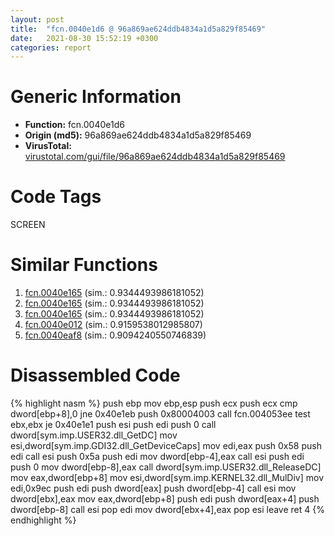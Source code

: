 ```yaml
---
layout: post
title:  "fcn.0040e1d6 @ 96a869ae624ddb4834a1d5a829f85469"
date:   2021-08-30 15:52:19 +0300
categories: report
---
```


# Generic Information
- **Function:** fcn.0040e1d6
- **Origin (md5):** 96a869ae624ddb4834a1d5a829f85469
- **VirusTotal:** [virustotal.com/gui/file/96a869ae624ddb4834a1d5a829f85469][virustotal_ref]

# Code Tags
<span class="tag" id="SCREEN">SCREEN</span>


# Similar Functions

1. [fcn.0040e165][similar_1_ref] (sim.: 0.9344493986181052)
2. [fcn.0040e165][similar_2_ref] (sim.: 0.9344493986181052)
3. [fcn.0040e165][similar_3_ref] (sim.: 0.9344493986181052)
4. [fcn.0040e012][similar_4_ref] (sim.: 0.9159538012985807)
5. [fcn.0040eaf8][similar_5_ref] (sim.: 0.9094240550746839)


# Disassembled Code

{% highlight nasm %}
push ebp
mov ebp,esp
push ecx
push ecx
cmp dword[ebp+8],0
jne 0x40e1eb
push 0x80004003
call fcn.004053ee
test ebx,ebx
je 0x40e1e1
push esi
push edi
push 0
call dword[sym.imp.USER32.dll_GetDC]
mov esi,dword[sym.imp.GDI32.dll_GetDeviceCaps]
mov edi,eax
push 0x58
push edi
call esi
push 0x5a
push edi
mov dword[ebp-4],eax
call esi
push edi
push 0
mov dword[ebp-8],eax
call dword[sym.imp.USER32.dll_ReleaseDC]
mov eax,dword[ebp+8]
mov esi,dword[sym.imp.KERNEL32.dll_MulDiv]
mov edi,0x9ec
push edi
push dword[eax]
push dword[ebp-4]
call esi
mov dword[ebx],eax
mov eax,dword[ebp+8]
push edi
push dword[eax+4]
push dword[ebp-8]
call esi
pop edi
mov dword[ebx+4],eax
pop esi
leave 
ret 4
{% endhighlight %}


[similar_1_ref]: /report/fcn.0040e165@96a869ae624ddb4834a1d5a829f85469
[similar_2_ref]: /report/fcn.0040e165@c077742bdc6d4f2c0ca7d0e2a6a94acf
[similar_3_ref]: /report/fcn.0040e165@505be53c36227b94e2fcc406f247f6e5
[similar_4_ref]: /report/fcn.0040e012@e16f74a2849182d98050864255e902f8
[similar_5_ref]: /report/fcn.0040eaf8@20a93604f17ee6f3c2aa7b1f7a497fcf
[virustotal_ref]: https://www.virustotal.com/gui/file/96a869ae624ddb4834a1d5a829f85469
